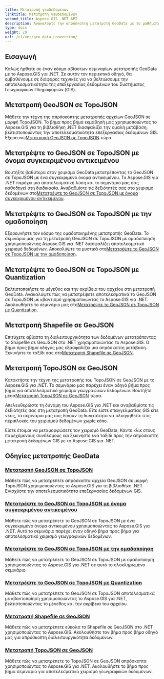 ```yaml
---
title: Μετατροπή γεωδεδομένων
linktitle: Μετατροπή γεωδεδομένων
second_title: Aspose.GIS .NET API
description: Ανακαλύψτε την απρόσκοπτη μετατροπή GeoData με τα μαθήματα Aspose.GIS για .NET. Μάθετε να μετατρέπετε το GeoJSON σε TopoJSON, το Shapefile σε GeoJSON και πολλά άλλα.
type: docs
weight: 20
url: /el/net/geo-data-conversion/
---
```

## Εισαγωγή

Καλώς ήρθατε σε έναν κόσμο αβίαστων σεμιναρίων μετατροπής GeoData με το Aspose.GIS για .NET. Σε αυτόν τον περιεκτικό οδηγό, θα εμβαθύνουμε σε διάφορες τεχνικές για να βελτιώσουμε την αποτελεσματικότητα της επεξεργασίας δεδομένων του Συστήματος Γεωγραφικών Πληροφοριών (GIS).

## Μετατροπή GeoJSON σε TopoJSON
 Μάθετε την τέχνη της απρόσκοπτης μετατροπής αρχείων GeoJSON σε μορφή TopoJSON. Το βήμα προς βήμα εκμάθησή μας χρησιμοποιώντας το Aspose.GIS για τη βιβλιοθήκη .NET διασφαλίζει την ομαλή μετάβαση, βελτιστοποιώντας την αποτελεσματικότητα επεξεργασίας δεδομένων GIS. Εξερευνώ[Μετατροπή GeoJSON σε TopoJSON](./convert-geojson-to-topojson/) τώρα.

## Μετατρέψτε το GeoJSON σε TopoJSON με όνομα συγκεκριμένου αντικειμένου
 Βουτήξτε βαθύτερα στον χειρισμό GeoData μετατρέποντας το GeoJSON σε TopoJSON με ένα συγκεκριμένο όνομα αντικειμένου. Το Aspose.GIS για .NET παρέχει μια αποτελεσματική λύση και το σεμινάριο μας σας καθοδηγεί στη διαδικασία. Αναβαθμίστε τις δεξιότητές σας στο χειρισμό δεδομένων στο[Μετατρέψτε το GeoJSON σε TopoJSON με όνομα συγκεκριμένου αντικειμένου](./convert-geojson-to-topojson-with-specific-object-name/).

## Μετατρέψτε το GeoJSON σε TopoJSON με την ομαδοποίηση
Εξερευνήστε τον κόσμο της ομαδοποιημένης μετατροπής GeoData. Το σεμινάριο μας για τη μετατροπή GeoJSON σε TopoJSON με ομαδοποίηση χρησιμοποιώντας Aspose.GIS για .NET διασφαλίζει αποτελεσματικό χειρισμό δεδομένων. Αποκαλύψτε τα μυστικά στο[Μετατρέψτε το GeoJSON σε TopoJSON με την ομαδοποίηση](./convert-geojson-to-topojson-with-grouping/).

## Μετατρέψτε το GeoJSON σε TopoJSON με Quantization
 Βελτιστοποιήστε το μέγεθος και την ακρίβεια του αρχείου στη μετατροπή GeoData. Ανακαλύψτε πώς να μετατρέψετε αποτελεσματικά το GeoJSON σε TopoJSON με κβαντισμό χρησιμοποιώντας το Aspose.GIS για .NET. Ακολουθήστε το σεμινάριο μας στο[Μετατρέψτε το GeoJSON σε TopoJSON με Quantization](./convert-geojson-to-topojson-with-quantization/).

## Μετατροπή Shapefile σε GeoJSON
 Επιτύχετε αβίαστα τη διαλειτουργικότητα των δεδομένων μετατρέποντας το Shapefile σε GeoJSON στο .NET χρησιμοποιώντας το Aspose.GIS. Ο βήμα προς βήμα οδηγός μας εξασφαλίζει μια απρόσκοπτη μετάβαση. Ξεκινήστε το ταξίδι σας στο[Μετατροπή Shapefile σε GeoJSON](./convert-shapefile-to-geojson/).

## Μετατροπή TopoJSON σε GeoJSON
 Κατακτήστε την τέχνη της μετατροπής του TopoJSON σε GeoJSON με το Aspose.GIS για .NET. Το σεμινάριο μας παρέχει έναν οδηγό βήμα προς βήμα για αποτελεσματικό χειρισμό γεωγραφικών δεδομένων. Βουτήξτε μέσα[Μετατροπή TopoJSON σε GeoJSON](./convert-topojson-to-geojson/) τώρα.

Απελευθερώστε τη δύναμη του Aspose.GIS για .NET και αναβαθμίστε τις δεξιότητές σας στη μετατροπή GeoData. Είτε είστε επαγγελματίας GIS είτε νέος, τα σεμινάρια μας σας δίνουν τη δυνατότητα να πλοηγηθείτε στις περιπλοκές του χειρισμού δεδομένων χωρίς κόπο.

Είστε έτοιμοι να μεταμορφώσετε τον χειρισμό GeoData; Κάντε κλικ στους παρεχόμενους συνδέσμους και ξεκινήστε ένα ταξίδι προς την απρόσκοπτη μετατροπή δεδομένων GIS με το Aspose.GIS για .NET.
## Οδηγίες μετατροπής GeoData
### [Μετατροπή GeoJSON σε TopoJSON](./convert-geojson-to-topojson/)
Μάθετε πώς να μετατρέπετε απρόσκοπτα αρχεία GeoJSON σε μορφή TopoJSON χρησιμοποιώντας το Aspose.GIS για τη βιβλιοθήκη .NET. Ενισχύστε την αποτελεσματικότητα επεξεργασίας δεδομένων GIS.
### [Μετατρέψτε το GeoJSON σε TopoJSON με όνομα συγκεκριμένου αντικειμένου](./convert-geojson-to-topojson-with-specific-object-name/)
Μάθετε πώς να μετατρέπετε το GeoJSON σε TopoJSON με ένα συγκεκριμένο όνομα αντικειμένου χρησιμοποιώντας το Aspose.GIS για .NET. Αυτό το σεμινάριο παρέχει έναν οδηγό βήμα προς βήμα για αποτελεσματικό χειρισμό γεωγραφικών δεδομένων.
### [Μετατρέψτε το GeoJSON σε TopoJSON με την ομαδοποίηση](./convert-geojson-to-topojson-with-grouping/)
Μάθετε πώς να μετατρέπετε το GeoJSON σε TopoJSON με ομαδοποίηση χρησιμοποιώντας το Aspose.GIS για .NET σε αυτό το ολοκληρωμένο σεμινάριο.
### [Μετατρέψτε το GeoJSON σε TopoJSON με Quantization](./convert-geojson-to-topojson-with-quantization/)
Μάθετε πώς να μετατρέπετε το GeoJSON σε TopoJSON αποτελεσματικά με κβαντοποίηση χρησιμοποιώντας το Aspose.GIS για .NET, βελτιστοποιώντας το μέγεθος και την ακρίβεια του αρχείου.
### [Μετατροπή Shapefile σε GeoJSON](./convert-shapefile-to-geojson/)
Μάθετε πώς να μετατρέπετε εύκολα το Shapefile σε GeoJSON στο .NET χρησιμοποιώντας το Aspose.GIS. Ακολουθήστε τον βήμα προς βήμα οδηγό μας για απρόσκοπτη διαλειτουργικότητα δεδομένων.
### [Μετατροπή TopoJSON σε GeoJSON](./convert-topojson-to-geojson/)
Μάθετε πώς να μετατρέπετε το TopoJSON σε GeoJSON απρόσκοπτα χρησιμοποιώντας το Aspose.GIS για .NET. Ακολουθήστε το βήμα προς βήμα σεμινάριο για αποτελεσματικό χειρισμό γεωγραφικών δεδομένων.
